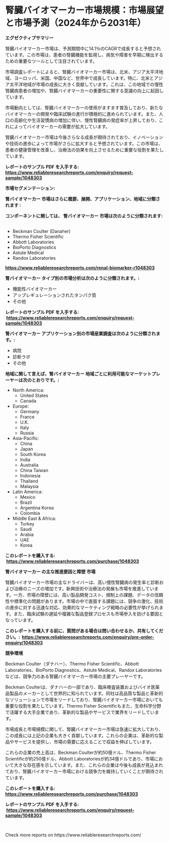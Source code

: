 <p><h1>腎臓バイオマーカー市場規模：市場展望と市場予測（2024年から2031年）</h1></p><p><strong>エグゼクティブサマリー</strong></p>
<p><p>腎臓バイオマーカー市場は、予測期間中に14.1％のCAGRで成長すると予想されています。この市場は、患者の腎臓機能を監視し、病気や障害を早期に検出するための重要なツールとして注目されています。</p><p>市場調査レポートによると、腎臓バイオマーカー市場は、北米、アジア太平洋地域、ヨーロッパ、米国、中国など、世界中で成長しています。特に、北米とアジア太平洋地域が市場の成長に大きく貢献しています。これは、この地域での慢性腎臓病患者の増加や、腎臓バイオマーカーの重要性に関する意識の向上に起因しています。</p><p>市場動向としては、腎臓バイオマーカーの使用がますます普及しており、新たなバイオマーカーの開発や臨床試験の進行が積極的に進められています。また、人口の高齢化や生活習慣病の増加に伴い、慢性腎臓病の発症率が上昇しており、これによってバイオマーカーの需要が拡大しています。</p><p>腎臓バイオマーカー市場は今後さらなる成長が期待されており、イノベーションや技術の進歩によって市場がさらに拡大すると予想されています。この市場は、患者の健康管理を改善し、治療法の効果を向上させるために重要な役割を果たしています。</p></p>
<p><strong>レポートのサンプル PDF を入手する: <a href="https://www.reliableresearchreports.com/enquiry/request-sample/1048303">https://www.reliableresearchreports.com/enquiry/request-sample/1048303</a></strong></p>
<p><strong>市場セグメンテーション:</strong></p>
<p><strong> 腎バイオマーカー 市場はさらに概要、展開、アプリケーション、地域に分類されます :</strong></p>
<p><strong>コンポーネントに関しては、 腎バイオマーカー 市場は次のように分類されます: &nbsp;</strong></p>
<p><ul><li>Beckman Coulter (Danaher)</li><li>Thermo Fisher Scientific</li><li>Abbott Laboratories</li><li>BioPorto Diagnostics</li><li>Astute Medical</li><li>Randox Laboratories</li></ul></p>
<p><strong><a href="https://www.reliableresearchreports.com/renal-biomarker-r1048303">https://www.reliableresearchreports.com/renal-biomarker-r1048303</a></strong></p>
<p><strong> 腎バイオマーカー タイプ別の市場分析は次のように分類されます。:</strong></p>
<p><ul><li>機能性バイオマーカー</li><li>アップレギュレーションされたタンパク質</li><li>その他</li></ul></p>
<p><strong>レポートのサンプル PDF を入手する: &nbsp;<a href="https://www.reliableresearchreports.com/enquiry/request-sample/1048303">https://www.reliableresearchreports.com/enquiry/request-sample/1048303</a></strong></p>
<p><strong> 腎バイオマーカー アプリケーション別の市場産業調査は次のように分類されます。:</strong></p>
<p><ul><li>病院</li><li>診断ラボ</li><li>その他</li></ul></p>
<p><strong>地域に関して言えば、腎バイオマーカー 地域ごとに利用可能なマーケットプレーヤーは次のとおりです。:</strong></p>
<p><ul>
    <li>
        North America:
        <ul>
            <li>United States</li>
            <li>Canada</li>
        </ul>
    </li>
    <li>
        Europe:
        <ul>
            <li>Germany</li>
            <li>France</li>
            <li>U.K.</li>
            <li>Italy</li>
            <li>Russia</li>
        </ul>
    </li>
    <li>
        Asia-Pacific:
        <ul>
            <li>China</li>
            <li>Japan</li>
            <li>South Korea</li>
            <li>India</li>
            <li>Australia</li>
            <li>China Taiwan</li>
            <li>Indonesia</li>
            <li>Thailand</li>
            <li>Malaysia</li>
        </ul>
    </li>
    <li>
        Latin America:
        <ul>
            <li>Mexico</li>
            <li>Brazil</li>
            <li>Argentina Korea</li>
            <li>Colombia</li>
        </ul>
    </li>
    <li>
        Middle East & Africa:
        <ul>
            <li>Turkey</li>
            <li>Saudi</li>
            <li>Arabia</li>
            <li>UAE</li>
            <li>Korea</li>
        </ul>
    </li>
    </ul></p>
<p><strong>このレポートを購入する: &nbsp;<a href="https://www.reliableresearchreports.com/purchase/1048303">https://www.reliableresearchreports.com/purchase/1048303</a></strong></p>
<p><strong>腎バイオマーカー の主な推進要因と障壁 市場</strong></p>
<p><p>腎臓バイオマーカー市場の主なドライバーは、高い慢性腎臓病の発生率と診断および治療のニーズの増加です。新興技術や治療法の発展も市場を推進しています。一方、市場の障壁には、高い製品開発コスト、規制上の課題、データの信頼性や標準化の問題があります。市場の中で直面する課題には、競争の激化、技術の進歩に対する迅速な対応、効果的なマーケティング戦略の必要性が挙げられます。また、臨床試験の遅延や複雑な製品登録プロセスも市場参入を妨げる要因となっています。</p></p>
<p><strong>このレポートを購入する前に、質問がある場合は問い合わせるか、共有してください。:&nbsp; <a href="https://www.reliableresearchreports.com/enquiry/pre-order-enquiry/1048303">https://www.reliableresearchreports.com/enquiry/pre-order-enquiry/1048303</a></strong></p>
<p><strong>競争環境</strong></p>
<p><p>Beckman Coulter（ダナハー）、Thermo Fisher Scientific、Abbott Laboratories、BioPorto Diagnostics、Astute Medical、Randox Laboratoriesなどは、競争力のある腎臓バイオマーカー市場の主要プレーヤーです。</p><p>Beckman Coulterは、ダナハーの一部であり、臨床検査装置およびバイオ医薬品製品のメーカーとして世界的に知られています。同社は高品質な製品と革新的なソリューションで市場をリードしており、腎臓バイオマーカー市場においても重要な役割を果たしています。Thermo Fisher Scientificもまた、生命科学分野で活躍する大手企業であり、革新的な製品やサービスで業界をリードしています。</p><p>市場成長と市場規模に関して、腎臓バイオマーカー市場は急速に拡大しており、この成長には上記の企業も大きく貢献しています。これらの企業は、革新的な製品やサービスを提供し、市場の需要に応えることで収益を伸ばしています。</p><p>これらの企業の売上高は、Beckman Coulterが約50億ドル、Thermo Fisher Scientificが約250億ドル、Abbott Laboratoriesが約34億ドルであり、市場において大きな存在感を示しています。また、これらの企業は今後も成長が見込まれており、腎臓バイオマーカー市場における競争力を維持していくことが期待されています。</p></p>
<p><strong>このレポートを購入する: &nbsp; <a href="https://www.reliableresearchreports.com/purchase/1048303">https://www.reliableresearchreports.com/purchase/1048303</a></strong></p>
<p><strong>レポートのサンプル PDF を入手する: &nbsp;<a href="https://www.reliableresearchreports.com/enquiry/request-sample/1048303">https://www.reliableresearchreports.com/enquiry/request-sample/1048303</a></strong><strong></strong></p>
<p>&nbsp;</p>
<p>Check more reports on https://www.reliableresearchreports.com/</p>